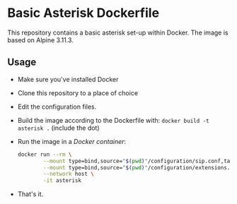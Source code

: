 # Basic Asterisk Dockerfile

This repository contains a basic asterisk set-up within Docker. The image is based on Alpine 3.11.3.

## Usage

 - Make sure you've installed Docker
 - Clone this repository to a place of choice
 - Edit the configuration files.
 - Build the image according to the Dockerfile with:
   `docker build -t asterisk .` (include the dot)
 - Run the image in a _Docker container_:

   ```sh
   docker run --rm \
           --mount type=bind,source="$(pwd)"/configuration/sip.conf,target=/etc/asterisk/sip.conf,readonly \
           --mount type=bind,source="$(pwd)"/configuration/extensions.conf,target=/etc/asterisk/extensions.conf,readonly \
           --network host \
           -it asterisk
   ```

 - That's it.

